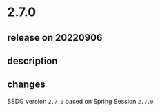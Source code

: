 # 2.7.0

## release on 20220906

## description

## changes

SSDG version <code>2.7.0</code> based on Spring Session <code>2.7.0</code>

